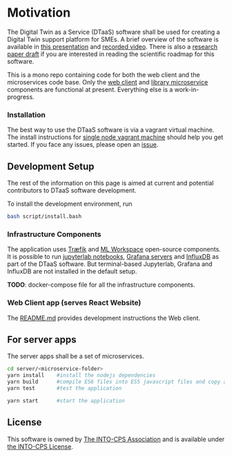 # Motivation

The Digital Twin as a Service (DTaaS) software shall be used for creating a Digital Twin support platform for SMEs. A brief overview of the software is available in [this presentation](docs/DTaaS-overview.pdf) and [recorded video](https://www.dropbox.com/s/mgxxf5chp9b130x/DTaaS%20presentation%20and%20brainstorming-20230317.mp4?dl=1). There is also a [research paper draft](docs/DTaaS-Paper-Draft.pdf) if you are interested in reading the scientific roadmap for this software.

This is a mono repo containing code for both the web client and the microservices code base. Only the [web client](client) and [library microservice](servers/lib) components are functional at present. Everything else is a work-in-progress.

### Installation

The best way to use the DTaaS software is via a vagrant virtual machine. The install instructions for [single node vagrant machine](deploy/vagrant/single-machine/README.md) should help you get started. If you face any issues, please open an [issue](https://github.com/INTO-CPS-Association/DTaaS/issues/new/choose).

## Development Setup

The rest of the information on this page is aimed at current and potential contributors to DTaaS software development.

To install the development environment, run
```bash
bash script/install.bash
```

### Infrastructure Components

The application uses [Træfik](https://github.com/traefik/traefik) and [ML Workspace](https://github.com/ml-tooling/ml-workspace) open-source components. It is possible to run [jupyterlab notebooks](script/jupyter.sh), [Grafana servers](script/grafana.sh) and [InfluxDB](script/influx.sh) as part of the DTaaS software. But terminal-based Jupyterlab, Grafana and InfluxDB are not installed in the default setup.


**TODO**: docker-compose file for all the infrastructure components.

### Web Client app (serves React Website)

The [README.md](client/README.md) provides development instructions the Web client.



## For server apps

The server apps shall be a set of microservices.

```bash
cd server/<microservice-folder>
yarn install    #install the nodejs dependencies
yarn build      #compile ES6 files into ES5 javascript files and copy all JS files into build/ directory
yarn test       #test the application

yarn start      #start the application
```

## License

This software is owned by [The INTO-CPS Association](https://into-cps.org/) and is available under [the INTO-CPS License](./LICENSE.txt).
